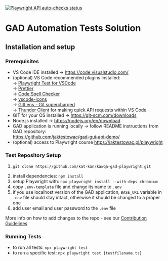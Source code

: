 [![Playwright API auto-checks status](https://github.com/kat-kan/kawqa-gad-playwright/actions/workflows/pw-tests.yml/badge.svg?branch=main)](https://github.com/kat-kan/kawqa-gad-playwright/actions/workflows/pw-tests.yml)
# GAD Automation Tests Solution

## Installation and setup

### Prerequisites

- VS Code IDE installed → https://code.visualstudio.com/
- (optional) VS Code recommended plugins installed:
  </br>→ [Playwright Test for VSCode](https://marketplace.visualstudio.com/items?itemName=ms-playwright.playwright)
  </br>→ [Prettier](https://marketplace.visualstudio.com/items?itemName=esbenp.prettier-vscode)
  </br>→ [Code Spell Checker](https://marketplace.visualstudio.com/items?itemName=streetsidesoftware.code-spell-checker)
  </br>→ [vscode-icons](https://marketplace.visualstudio.com/items?itemName=vscode-icons-team.vscode-icons)
  </br>→ [GitLens - Git supercharged](https://marketplace.visualstudio.com/items?itemName=eamodio.gitlens)
  </br>→ [Thunder Client](https://marketplace.visualstudio.com/items?itemName=rangav.vscode-thunder-client) for making quick API requests within VS Code
- GIT for your OS installed → https://git-scm.com/downloads
- Node.js installed → https://nodejs.org/en/download
- GAD application is running locally → follow README instructions
  from GAD repository: </br> https://github.com/jaktestowac/gad-gui-api-demo/
- (optional) access to Playwright course https://jaktestowac.pl/playwright

### Test Repository Setup

1. ```
   git clone https://github.com/kat-kan/kawqa-gad-playwright.git
   ```
2. install dependencies:
   `npm install`
3. setup Playwright with:
   `npx playwright install --with-deps chromium`
4. copy `.env-template` file and change its name to `.env`
5. if you use localhost version of the GAD application, `BASE_URL` variable in `.env` file should stay intact, otherwise it should be changed to a proper one
6. add user email and user password to the `.env` file

More info on how to add changes to the repo - see our [Contribution Guidelines](https://github.com/kat-kan/kawqa-gad-playwright/blob/CONTRIBUTION.md/)

### Running Tests

- to run all tests: `npx playwright test`
- to run a specific test: `npx playwright test {testfilename.ts}`
